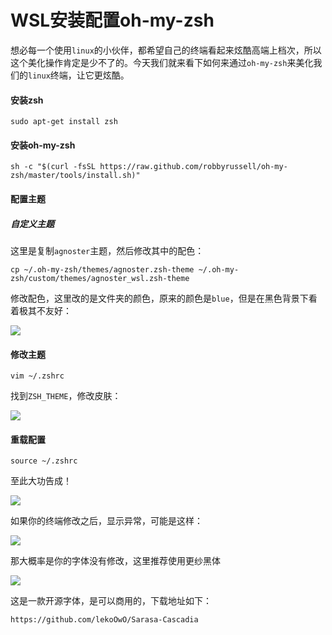 # WSL安装配置oh-my-zsh

想必每一个使用`linux`的小伙伴，都希望自己的终端看起来炫酷高端上档次，所以这个美化操作肯定是少不了的。今天我们就来看下如何来通过`oh-my-zsh`来美化我们的`linux`终端，让它更炫酷。

#### 安装zsh

```
sudo apt-get install zsh
```

#### 安装oh-my-zsh

```
sh -c "$(curl -fsSL https://raw.github.com/robbyrussell/oh-my-zsh/master/tools/install.sh)"
```

#### 配置主题

##### 自定义主题

这里是复制`agnoster`主题，然后修改其中的配色：

```
cp ~/.oh-my-zsh/themes/agnoster.zsh-theme ~/.oh-my-zsh/custom/themes/agnoster_wsl.zsh-theme
```

修改配色，这里改的是文件夹的颜色，原来的颜色是`blue`，但是在黑色背景下看着极其不友好：

![](https://syske-pic-bed.oss-cn-hangzhou.aliyuncs.com/imgs/blog/20211008233850.png)

#### 修改主题

```
vim ~/.zshrc
```

找到`ZSH_THEME`，修改皮肤：

![](https://syske-pic-bed.oss-cn-hangzhou.aliyuncs.com/imgs/blog/20211008234232.png)

#### 重载配置

```
source ~/.zshrc
```

至此大功告成！

![](https://syske-pic-bed.oss-cn-hangzhou.aliyuncs.com/imgs/blog/20211008234414.png)

如果你的终端修改之后，显示异常，可能是这样：

![](https://syske-pic-bed.oss-cn-hangzhou.aliyuncs.com/imgs/blog/20211010224641.png)

那大概率是你的字体没有修改，这里推荐使用更纱黑体

![](https://syske-pic-bed.oss-cn-hangzhou.aliyuncs.com/imgs/blog/20211010224807.png)

这是一款开源字体，是可以商用的，下载地址如下：

```
https://github.com/lekoOwO/Sarasa-Cascadia
```

